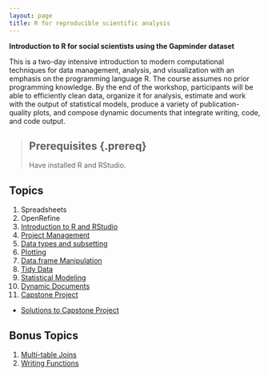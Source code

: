 ```yaml
---
layout: page
title: R for reproducible scientific analysis
---
```


**Introduction to R for social scientists using the Gapminder dataset**

This is a two-day intensive introduction to modern computational techniques for data management, analysis, and visualization with an emphasis on the programming language R. The course assumes no prior programming knowledge. By the end of the workshop, participants will be able to efficiently clean data, organize it for analysis, estimate and work with the output of statistical models, produce a variety of publication-quality plots, and compose dynamic documents that integrate writing, code, and code output.


> ## Prerequisites {.prereq}
>
> Have installed R and RStudio.
>

## Topics

1.  Spreadsheets
1.  OpenRefine
1.	[Introduction to R and RStudio](01-intro-r-rstudio.html)
1.  [Project Management](02-project-intro.html)
1.  [Data types and subsetting](03-data-types-subsetting.html)
1.  [Plotting](04-ggplot.html)
1.  [Data.frame Manipulation](05-dplyr-single-table.html)
1.  [Tidy Data](06-tidy-data.html)
1.  [Statistical Modeling](09-regression.html)
1.  [Dynamic Documents](08-knitr.html)
1.	[Capstone Project](10-capstone.html)
- [Solutions to Capstone Project](11-capstone_solutions.html)

## Bonus Topics

1.  [Multi-table Joins](12-joins.html)
1.  [Writing Functions](07-functions.html)
